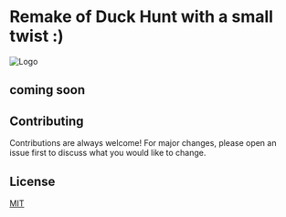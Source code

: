 # Remake of Duck Hunt with a small twist :)

![Logo](https://i.ytimg.com/vi/Cx5XGOQVx-4/maxresdefault.jpg)


## coming soon 

## Contributing
Contributions are always welcome!
For major changes, please open an issue first to discuss what you would like to change.


## License
[MIT](https://choosealicense.com/licenses/mit/)
